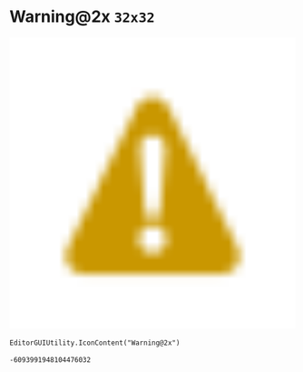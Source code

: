 # Warning@2x `32x32`
<img src="/img/Warning@2x.png" width=512 height=512>

``` CSharp
EditorGUIUtility.IconContent("Warning@2x")
```
```
-6093991948104476032
```
